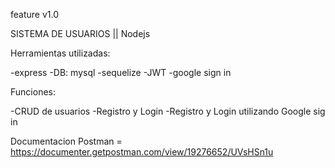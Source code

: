 
feature v1.0

SISTEMA DE USUARIOS || Nodejs

Herramientas utilizadas:

-express
-DB: mysql
-sequelize
-JWT
-google sign in

Funciones:

-CRUD de usuarios
-Registro y Login
-Registro y Login utilizando Google sig in


Documentacion Postman = https://documenter.getpostman.com/view/19276652/UVsHSn1u


